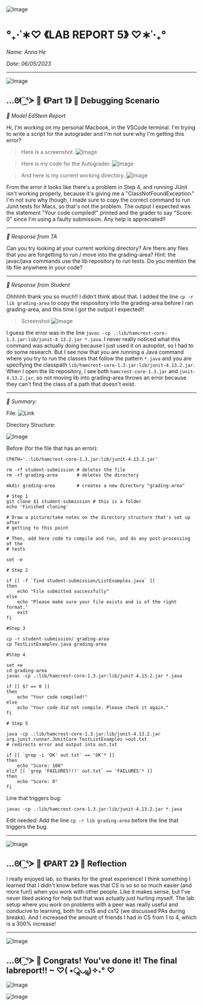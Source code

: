 ![Image](https://media.discordapp.net/attachments/783745953680326656/1094753603274686584/IMG_4813.png?width=2520&height=132)
#                                 °₊·ˈ∗♡ 《LAB REPORT 5》 ♡∗ˈ‧₊°

*Name: Anna He*

*Date: 06/05/2023*

---
![Image](https://media.discordapp.net/attachments/783745953680326656/1094753603274686584/IMG_4813.png?width=2520&height=132)

## …ᘛ⁐̤ᕐᐷ 🍒 《Part 1》 🍒 Debugging Scenario

*🍒 Model EdStem Report*

Hi, I'm working on my personal Macbook, in the VSCode terminal. I'm trying to write a script for the autograder and I'm not sure why I'm getting this error? 

> Here is a screenshot. 
![Image](https://media.discordapp.net/attachments/783745953680326656/1115545026018152498/Screen_Shot_2023-06-06_at_12.37.33_AM.png?width=1802&height=1236)

> Here is my code for the Autograder.
![Image](https://media.discordapp.net/attachments/783745953680326656/1115547305358147594/Screen_Shot_2023-06-06_at_12.46.38_AM.png?width=1996&height=1236)

> And here is my current working directory. 
![Image](https://media.discordapp.net/attachments/783745953680326656/1115553775176921109/Screen_Shot_2023-06-06_at_1.12.20_AM.png?width=668&height=1116)

From the error it looks like there's a problem in Step 4, and running JUnit isn't working properly, because it's giving me a "ClassNotFoundException." I'm not sure why though, I made sure to copy the correct command to run Junit tests for Macs, so that's not the problem. The output I expected was the statement "Your code compiled!" printed and the grader to say "Score: 0" since I'm using a faulty submission. Any help is appreciated!!

---
*🍒 Response from TA*

Can you try looking at your current working directory? Are there any files that you are forgetting to run / move into the grading-area? Hint: the javac/java commands use the lib repository to run tests. Do you mention the lib file anywhere in your code?

---
*🍒 Response from Student*

Ohhhhh thank you so much!! I didn't think about that. I added the line `cp -r lib grading-area` to copy the respository into the grading-area before I ran grading-area, and this time I got the output I expected!! 

> Screenshot
![Image](https://media.discordapp.net/attachments/783745953680326656/1115556772640477234/Screen_Shot_2023-06-06_at_1.24.16_AM.png?width=2520&height=454)

I guess the error was in the line `javac -cp .:lib/hamcrest-core-1.3.jar:lib/junit-4.13.2.jar *.java`. I never really noticed what this command was actually doing because I just used it on autopilot, so I had to do some research. But I see now that you are running a Java command where you try to run the classes that follow the pattern `*.java` and you are specifying the classpath `lib/hamcrest-core-1.3.jar:lib/junit-4.13.2.jar`. When I open the lib repository, I see both `hamcrest-core-1.3.jar` and `junit-4.13.2.jar`, so not moving lib into grading-area throws an error because they can't find the class of a path that doesn't exist. 

---
*🍒 Summary:*

File: ![Link](https://github.com/ucsd-cse15l-f22/list-methods-lab3.git)

Directory Structure:

![Image](https://media.discordapp.net/attachments/783745953680326656/1115553775176921109/Screen_Shot_2023-06-06_at_1.12.20_AM.png?width=668&height=1116)

Before (for the file that has an error):
```
CPATH='.:lib/hamcrest-core-1.3.jar:lib/junit-4.13.2.jar'

rm -rf student-submission # deletes the file
rm -rf grading-area       # deletes the directory 

mkdir grading-area        # creates a new directory "grading-area"

# Step 1
git clone $1 student-submission # this is a folder 
echo 'Finished cloning'

# Draw a picture/take notes on the directory structure that's set up after
# getting to this point

# Then, add here code to compile and run, and do any post-processing of the
# tests

set -e

# Step 2 

if [[ -f `find student-submission/ListExamples.java` ]] 
then 
    echo "File submitted successfully"
else 
    echo "Please make sure your file exists and is of the right format."
    exit
fi 

#Step 3

cp -r student-submission/ grading-area
cp TestListExamples.java grading-area

#Step 4

set +e
cd grading-area
javac -cp .:lib/hamcrest-core-1.3.jar:lib/junit-4.13.2.jar *.java

if [[ $? == 0 ]]
then
    echo "Your code compiled!"
else 
    echo "Your code did not compile. Please check it again."
fi

# Step 5

java -cp .:lib/hamcrest-core-1.3.jar:lib/junit-4.13.2.jar org.junit.runner.JUnitCore TestListExamples >out.txt
# redirects error and output into out.txt

if [[ `grep -i 'OK' out.txt` == 'OK'* ]]
then    
    echo "Score: 100"
elif [[ `grep 'FAILURES!!!' out.txt` == 'FAILURES'* ]]
then 
    echo "Score: 0"
fi
```
Line that triggers bug:
```
javac -cp .:lib/hamcrest-core-1.3.jar:lib/junit-4.13.2.jar *.java
```
Edit needed: Add the line `cp -r lib grading-area` before the line that triggers the bug. 

---
![Image](https://media.discordapp.net/attachments/783745953680326656/1094753603274686584/IMG_4813.png?width=2520&height=132)

## …ᘛ⁐̤ᕐᐷ 🍒 《PART 2》 🍒 Reflection

I really enjoyed lab, so thanks for the great experience! I think something I learned that I didn't know before was that CS is so so so much easier (and more fun!) when you work with other people. Like it makes sense, but I've never liked asking for help but that was actually just hurting myself. The lab setup where you work on problems with a peer was really useful and conducive to learning, both for cs15 and cs12 (we discussed PAs during breaks). And I increased the amount of friends I had in CS from 1 to 4, which is a 300% increase!

---
![Image](https://media.discordapp.net/attachments/783745953680326656/1094753603274686584/IMG_4813.png?width=2520&height=132)

## …ᘛ⁐̤ᕐᐷ 🍒 Congrats! You've done it! The final labreport!! ~ ♡( •ॢ◡-ॢ)✧˖° ♡
![Image](https://i.pinimg.com/originals/62/8a/0a/628a0a38a8f0b9b9efa19492f63ea541.png)
   
![Image](https://media.discordapp.net/attachments/783745953680326656/1094753603274686584/IMG_4813.png?width=2520&height=132)

